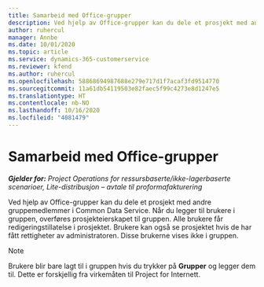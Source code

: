 ```yaml
---
title: Samarbeid med Office-grupper
description: Ved hjelp av Office-grupper kan du dele et prosjekt med andre gruppemedlemmer i Common Data Service.
author: ruhercul
manager: Annbe
ms.date: 10/01/2020
ms.topic: article
ms.service: dynamics-365-customerservice
ms.reviewer: kfend
ms.author: ruhercul
ms.openlocfilehash: 58868694987688e279e717d1f7acaf3fd9514770
ms.sourcegitcommit: 11a61db54119503e82faec5f99c4273e8d1247e5
ms.translationtype: HT
ms.contentlocale: nb-NO
ms.lasthandoff: 10/16/2020
ms.locfileid: "4081479"
---
```

# <a name="collaboration-with-office-groups"></a>Samarbeid med Office-grupper

_**Gjelder for:** Project Operations for ressursbaserte/ikke-lagerbaserte scenarioer, Lite-distribusjon – avtale til proformafakturering_

Ved hjelp av Office-grupper kan du dele et prosjekt med andre gruppemedlemmer i Common Data Service. Når du legger til brukere i gruppen, overføres prosjekteierskapet til gruppen. Alle brukere får redigeringstillatelse i prosjektet. Brukere kan også se prosjektet hvis de har fått rettigheter av administratoren. Disse brukerne vises ikke i gruppen.

> [!NOTE] 
> Brukere blir bare lagt til i gruppen hvis du trykker på **Grupper** og legger dem til. Dette er forskjellig fra virkemåten til Project for Internett. 

